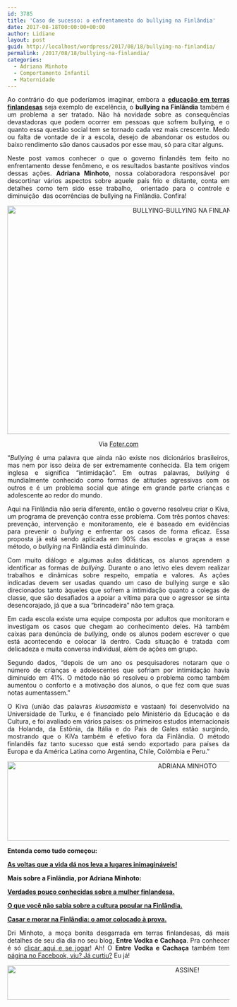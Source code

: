 ```yaml
---
id: 3785
title: 'Caso de sucesso: o enfrentamento do bullying na Finlândia'
date: 2017-08-18T00:00:00+00:00
author: Lidiane
layout: post
guid: http://localhost/wordpress/2017/08/18/bullying-na-finlandia/
permalink: /2017/08/18/bullying-na-finlandia/
categories:
  - Adriana Minhoto
  - Comportamento Infantil
  - Maternidade
---
```

<p align="justify">
  Ao contrário do que poderíamos imaginar, embora a <strong><a href="http://www.trololodemulher.com.br/2014/11/14/educacao-na-finlandia/" target="_blank">educação em terras finlandesas</a></strong> seja exemplo de excelência, o <strong>bullying na Finlândia</strong> também é um problema a ser tratado. Não há novidade sobre as consequências devastadoras que podem ocorrer em pessoas que sofrem bullying, e o quanto essa questão social tem se tornado cada vez mais crescente. Medo ou falta de vontade de ir a escola, desejo de abandonar os estudos ou baixo rendimento são danos causados por esse mau, só para citar alguns.
</p>

<p align="justify">
  Neste post vamos conhecer o que o governo finlandês tem feito no enfrentamento desse fenômeno, e os resultados bastante positivos vindos dessas ações. <strong>Adriana Minhoto</strong>, nossa colaboradora responsável por descortinar vários aspectos sobre aquele país frio e distante, conta em detalhes como tem sido esse trabalho,  orientado para o controle e diminuição  das ocorrências de bullying na Finlândia. Confira!
</p>

<p align="center">
  <img class="alignnone size-full wp-image-14003" src="http://www.trololodemulher.com.br/blog/wp-content/uploads/2017/08/BULLYING-BULLYING-NA-FINLANDIA.jpg" alt="BULLYING-BULLYING NA FINLANDIA" width="800" height="517" />
</p>

<p align="center">
  Via <a href="http://foter.com/re/0a5d53" target="_blank">Foter.com</a>
</p>

<p align="justify">
  “<i>Bullying</i> é uma palavra que ainda não existe nos dicionários brasileiros, mas nem por isso deixa de ser extremamente conhecida. Ela tem origem inglesa e significa “intimidação”. Em outras palavras, <i>bullying</i> é mundialmente conhecido como formas de atitudes agressivas com os outros e é um problema social que atinge em grande parte crianças e adolescente ao redor do mundo.
</p>

<p align="justify">
  Aqui na Finlândia não seria diferente, então o governo resolveu criar o Kiva, um programa de prevenção contra esse problema. Com três pontos chaves: prevenção, intervenção e monitoramento, ele é baseado em evidências para prevenir o <i>bullying</i> e enfrentar os casos de forma eficaz. Essa proposta já está sendo aplicada em 90% das escolas e graças a esse método, o <i>bullying</i> na Finlândia está diminuindo.
</p>

<p align="justify">
  Com muito diálogo e algumas aulas didáticas, os alunos aprendem a identificar as formas de <i>bullying</i>. Durante o ano letivo eles devem realizar trabalhos e dinâmicas sobre respeito, empatia e valores. As ações indicadas devem ser usadas quando um caso de bullying surge e são direcionados tanto àqueles que sofrem a intimidação quanto a colegas de classe, que são desafiados a apoiar a vítima para que o agressor se sinta desencorajado, já que a sua “brincadeira” não tem graça.
</p>

<p align="justify">
  Em cada escola existe uma equipe composta por adultos que monitoram e investigam os casos que chegam ao conhecimento deles. Há também caixas para denúncia de <i>bullying, </i>onde os alunos podem escrever o que está acontecendo e colocar lá dentro. Cada situação é tratada com delicadeza e muita conversa individual, além de ações em grupo.
</p>

<p align="justify">
  Segundo dados, “depois de um ano os pesquisadores notaram que o número de crianças e adolescentes que sofriam por intimidação havia diminuído em 41%. O método não só resolveu o problema como também aumentou o conforto e a motivação dos alunos, o que fez com que suas notas aumentassem.”
</p>

<p align="justify">
  O Kiva (união das palavras <i>kiusaamista</i> e vastaan) foi desenvolvido na Universidade de Turku, e é financiado pelo Ministério da Educação e da Cultura, e foi avaliado em vários países: os primeiros estudos internacionais da Holanda, da Estônia, da Itália e do País de Gales estão surgindo, mostrando que o KiVa também é efetivo fora da Finlândia. O método finlandês faz tanto sucesso que está sendo exportado para países da Europa e da América Latina como Argentina, Chile, Colômbia e Peru.”
</p>

<p align="center">
  <img class="alignnone size-full wp-image-11365" src="http://www.trololodemulher.com.br/blog/wp-content/uploads/2015/08/ADRIANA-MINHOTO.jpg" alt="ADRIANA MINHOTO" width="800" height="180" />
</p>

<p align="justify">
  <strong>Entenda como tudo começou:</strong>
</p>

<p align="justify">
  <strong><a href="http://www.trololodemulher.com.br/2014/09/08/vida-lugares/">As voltas que a vida dá nos leva a lugares inimagináveis!</a></strong>
</p>

<p align="justify">
  <strong>Mais sobre a Finlândia, por Adriana Minhoto:</strong>
</p>

<p align="justify">
  <strong><a href="http://www.trololodemulher.com.br/2016/08/09/mulher-finlandesa/" target="_blank">Verdades pouco conhecidas sobre a mulher finlandesa.</a></strong>
</p>

<p align="justify">
  <strong><a href="http://www.trololodemulher.com.br/2016/05/31/finlandia-3/" target="_blank">O que você não sabia sobre a cultura popular na Finlândia.</a></strong>
</p>

<p align="justify">
  <strong><a href="http://www.trololodemulher.com.br/2016/04/15/morar-na-finlandia-2/" target="_blank">Casar e morar na Finlândia: o amor colocado à prova.</a></strong>
</p>

<p align="justify">
  Dri Minhoto, a moça bonita desgarrada em terras finlandesas, dá mais detalhes de seu dia dia no seu blog, <strong>Entre Vodka e Cachaça</strong>. Pra conhecer é só <a href="http://entrevodkaecachaca.blogspot.fi/" target="_blank">clicar aqui e se jogar</a>! Ah! O <strong>Entre Vodka e Cachaça</strong> também tem <a href="https://www.facebook.com/entrevodkaecachaca/timeline" target="_blank">página no Facebook, viu? Já curtiu?</a> Eu já!
</p>

<p align="center">
  <a href="http://feedburner.google.com/fb/a/mailverify?uri=blogbichafemea&loc=pt_BR" target="_blank"><img class="alignnone size-full wp-image-10439" src="http://www.trololodemulher.com.br/blog/wp-content/uploads/2014/09/ASSINE.png" alt="ASSINE!" width="800" height="78" /></a>
</p>

<p align="justify">
